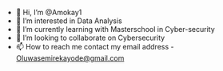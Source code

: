- 👋 Hi, I’m @Amokay1
- 👀 I’m interested in Data Analysis
- 🌱 I’m currently learning with Masterschool in Cyber-security
- 💞️ I’m looking to collaborate on Cybersecurity
- 📫 How to reach me contact my email address - Oluwasemirekayode@gmail.com

<!---
Amokay1/Amokay1 is a ✨ special ✨ repository because its `README.md` (this file) appears on your GitHub profile.
You can click the Preview link to take a look at your changes.
--->
